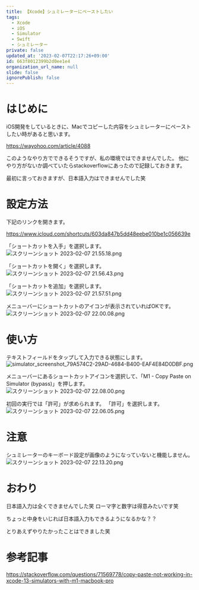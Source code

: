 ```yaml
---
title: 【Xcode】シュミレーターにペーストしたい
tags:
  - Xcode
  - iOS
  - Simulator
  - Swift
  - シュミレーター
private: false
updated_at: '2023-02-07T22:17:26+09:00'
id: 663f8012399b2d0ee1e4
organization_url_name: null
slide: false
ignorePublish: false
---
```

# はじめに
iOS開発をしているときに、Macでコピーした内容をシュミレーターにペーストしたい時があると思います。

https://wayohoo.com/article/4088

このようなやり方でできるそうですが、私の環境ではできませんでした。
他にやり方がないか調べていたらstackoverflowにあったので記録しておきます。

最初に言っておきますが、日本語入力はできませんでした笑

# 設定方法
下記のリンクを開きます。

https://www.icloud.com/shortcuts/603da847b5dd48eebe010be1c056639e

「ショートカットを入手」を選択します。
![スクリーンショット 2023-02-07 21.55.18.png](https://qiita-image-store.s3.ap-northeast-1.amazonaws.com/0/1745371/3296f1a2-e310-b664-5ebb-b9116b5ff7d8.png)

「ショートカットを開く」を選択します。
![スクリーンショット 2023-02-07 21.56.43.png](https://qiita-image-store.s3.ap-northeast-1.amazonaws.com/0/1745371/bd05dfdf-52b8-4a0e-d856-ae249f68d7b5.png)

「ショートカットを追加」を選択します。
![スクリーンショット 2023-02-07 21.57.51.png](https://qiita-image-store.s3.ap-northeast-1.amazonaws.com/0/1745371/a6df8671-9ff8-083a-7321-b2fdcfe77763.png)

メニューバーにショートカットのアイコンが表示されていればOKです。
![スクリーンショット 2023-02-07 22.00.08.png](https://qiita-image-store.s3.ap-northeast-1.amazonaws.com/0/1745371/1727bf6e-204e-c45e-5248-8da505184840.png)

# 使い方
テキストフィールドをタップして入力できる状態にします。
![simulator_screenshot_79A574C2-29AD-4684-B400-EAF4E84D0DBF.png](https://qiita-image-store.s3.ap-northeast-1.amazonaws.com/0/1745371/c8795772-c80f-3d21-8fea-fddf9b224c01.png)

メニューバーにあるショートカットアイコンを選択して、「M1 - Copy Paste on Simulator (bypass)」を押します。
![スクリーンショット 2023-02-07 22.08.00.png](https://qiita-image-store.s3.ap-northeast-1.amazonaws.com/0/1745371/d12be0f3-d314-ea19-d339-e788e637486b.png)

初回の実行では「許可」が求められます。
「許可」を選択します。
![スクリーンショット 2023-02-07 22.06.05.png](https://qiita-image-store.s3.ap-northeast-1.amazonaws.com/0/1745371/d6a28648-7563-b8f9-1e96-13b4534fcbb1.png)

# 注意
シュミレーターのキーボード設定が画像のようになっていないと機能しません。
![スクリーンショット 2023-02-07 22.13.20.png](https://qiita-image-store.s3.ap-northeast-1.amazonaws.com/0/1745371/709210f1-75ec-08b9-3528-7e62104497c7.png)

# おわり
日本語入力は全くできませんでした笑
ローマ字と数字は得意みたいです笑

ちょっと中身をいじれば日本語入力もできるようになるかな？？

とりあえずやりたかったことはできました笑

# 参考記事
https://stackoverflow.com/questions/71569778/copy-paste-not-working-in-xcode-13-simulators-with-m1-macbook-pro
